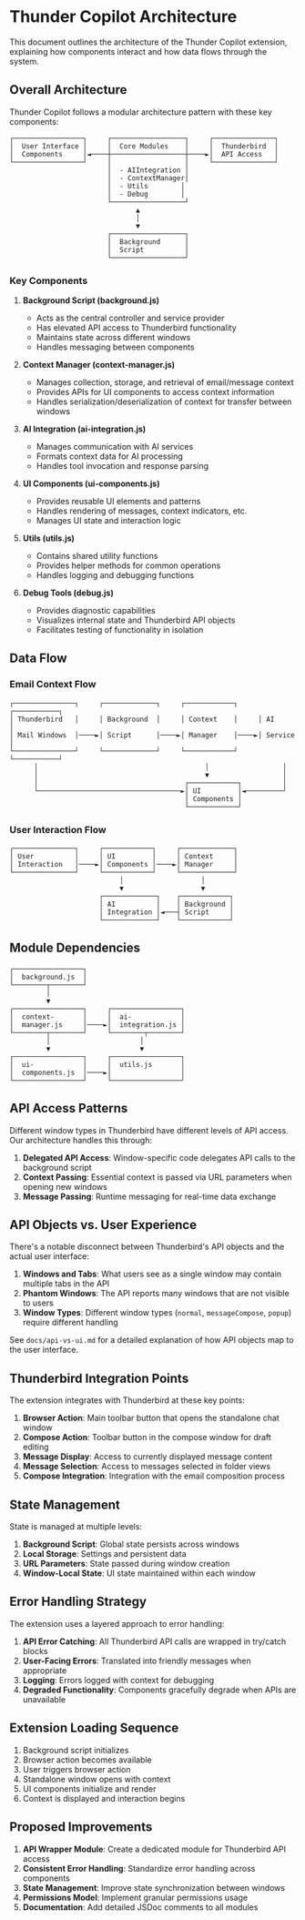 # Thunder Copilot Architecture

This document outlines the architecture of the Thunder Copilot extension, explaining how components interact and how data flows through the system.

## Overall Architecture

Thunder Copilot follows a modular architecture pattern with these key components:

```
┌─────────────────┐     ┌──────────────────┐     ┌───────────────┐
│  User Interface │     │  Core Modules    │     │  Thunderbird  │
│  Components     │◄────┼──────────────────┼────►│  API Access   │
└─────────────────┘     │                  │     └───────────────┘
                        │  - AIIntegration │
                        │  - ContextManager│
                        │  - Utils        │
                        │  - Debug        │
                        └──────────────────┘
                               ▲
                               │
                               ▼
                        ┌──────────────────┐
                        │  Background      │
                        │  Script          │
                        └──────────────────┘
```

### Key Components

1. **Background Script (background.js)**
   - Acts as the central controller and service provider
   - Has elevated API access to Thunderbird functionality
   - Maintains state across different windows
   - Handles messaging between components

2. **Context Manager (context-manager.js)**
   - Manages collection, storage, and retrieval of email/message context
   - Provides APIs for UI components to access context information
   - Handles serialization/deserialization of context for transfer between windows

3. **AI Integration (ai-integration.js)**
   - Manages communication with AI services
   - Formats context data for AI processing
   - Handles tool invocation and response parsing

4. **UI Components (ui-components.js)**
   - Provides reusable UI elements and patterns
   - Handles rendering of messages, context indicators, etc.
   - Manages UI state and interaction logic

5. **Utils (utils.js)**
   - Contains shared utility functions
   - Provides helper methods for common operations
   - Handles logging and debugging functions

6. **Debug Tools (debug.js)**
   - Provides diagnostic capabilities
   - Visualizes internal state and Thunderbird API objects
   - Facilitates testing of functionality in isolation

## Data Flow

### Email Context Flow

```
┌───────────────┐     ┌─────────────┐     ┌────────────┐     ┌───────────┐
│ Thunderbird   │     │ Background  │     │ Context    │     │ AI        │
│ Mail Windows  │────►│ Script      │────►│ Manager    │────►│ Service   │
└───────────────┘     └─────────────┘     └────────────┘     └───────────┘
      │                                         │                  │
      │                                         ▼                  │
      │                                    ┌────────────┐          │
      └───────────────────────────────────►│ UI         │◄─────────┘
                                           │ Components │
                                           └────────────┘
```

### User Interaction Flow

```
┌───────────────┐     ┌────────────┐     ┌─────────────┐
│ User          │     │ UI         │     │ Context     │
│ Interaction   │────►│ Components │────►│ Manager     │
└───────────────┘     └────────────┘     └─────────────┘
                           │                   │
                           ▼                   ▼
                      ┌─────────────┐    ┌────────────┐
                      │ AI          │    │ Background │
                      │ Integration │◄───┤ Script     │
                      └─────────────┘    └────────────┘
```

## Module Dependencies

```
┌─────────────────┐
│  background.js  │
└────────┬────────┘
         │
         ▼
┌─────────────────┐     ┌─────────────────┐
│  context-       │     │  ai-            │
│  manager.js     │────►│  integration.js │
└────────┬────────┘     └────────┬────────┘
         │                      │
         ▼                      ▼
┌─────────────────┐     ┌─────────────────┐
│  ui-            │     │  utils.js       │
│  components.js  │────►│                 │
└─────────────────┘     └─────────────────┘
```

## API Access Patterns

Different window types in Thunderbird have different levels of API access. Our architecture handles this through:

1. **Delegated API Access**: Window-specific code delegates API calls to the background script
2. **Context Passing**: Essential context is passed via URL parameters when opening new windows
3. **Message Passing**: Runtime messaging for real-time data exchange

## API Objects vs. User Experience

There's a notable disconnect between Thunderbird's API objects and the actual user interface:

1. **Windows and Tabs**: What users see as a single window may contain multiple tabs in the API
2. **Phantom Windows**: The API reports many windows that are not visible to users
3. **Window Types**: Different window types (`normal`, `messageCompose`, `popup`) require different handling

See `docs/api-vs-ui.md` for a detailed explanation of how API objects map to the user interface.

## Thunderbird Integration Points

The extension integrates with Thunderbird at these key points:

1. **Browser Action**: Main toolbar button that opens the standalone chat window
2. **Compose Action**: Toolbar button in the compose window for draft editing
3. **Message Display**: Access to currently displayed message content
4. **Message Selection**: Access to messages selected in folder views
5. **Compose Integration**: Integration with the email composition process

## State Management

State is managed at multiple levels:

1. **Background Script**: Global state persists across windows
2. **Local Storage**: Settings and persistent data
3. **URL Parameters**: State passed during window creation
4. **Window-Local State**: UI state maintained within each window

## Error Handling Strategy

The extension uses a layered approach to error handling:

1. **API Error Catching**: All Thunderbird API calls are wrapped in try/catch blocks
2. **User-Facing Errors**: Translated into friendly messages when appropriate
3. **Logging**: Errors logged with context for debugging
4. **Degraded Functionality**: Components gracefully degrade when APIs are unavailable

## Extension Loading Sequence

1. Background script initializes
2. Browser action becomes available
3. User triggers browser action
4. Standalone window opens with context
5. UI components initialize and render
6. Context is displayed and interaction begins

## Proposed Improvements

1. **API Wrapper Module**: Create a dedicated module for Thunderbird API access
2. **Consistent Error Handling**: Standardize error handling across components
3. **State Management**: Improve state synchronization between windows
4. **Permissions Model**: Implement granular permissions usage
5. **Documentation**: Add detailed JSDoc comments to all modules